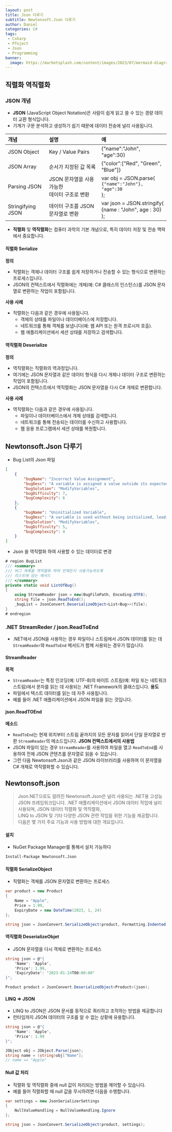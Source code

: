 ```yaml
---
layout: post
title: Json 다루기
subtitle: Newtonsoft.Json 다루기
author: Daniel
categories: C#
tags: 
 - Csharp
 - Pfoject
 - Json
 - Programming
banner:
  image: https://marketsplash.com/content/images/2023/07/mermaid-diagram-2023-07-15-174501.png
---
```


직렬화 역직렬화
--
### JSON 개념

- **JSON** (JavaScript Object Notation)은 사람이 쉽게 읽고 쓸 수 있는 경량 데이터 교환 형식입니다. 
- 기계가 구문 분석하고 생성하기 쉽기 때문에 데이터 전송에 널리 사용됩니다.

|개념|설명|예|
|:--|:--|:--|
|JSON Object|Key / Value Pairs|{"name":"John", "age":30}|
|JSON Array|순서가 지정된 값 목록|{"color":["Red", "Green", "Blue"]}|
|Parsing JSON|JSON 문자열을 사용 가능한<br>데이터 구조로 변환|var obj = JSON.parse(<br>`{"name":"John"}, "age":30`<br>);|
|Stringifying JSON|데이터 구조를 JSON 문자열로 변환|var json = JSON.stringify(<br>{name : "John", age : 30}<br>);|


- **직렬화** 및 **역직렬화**는 컴퓨터 과학의 기본 개념으로, 특히 데이터 저장 및 전송 맥락에서 중요합니다.

#### 직렬화 Serialize

**정의**
- 직렬화는 객체나 데이터 구조를 쉽게 저장하거나 전송할 수 있는 형식으로 변환하는 프로세스입니다. 
- JSON의 컨텍스트에서 직렬화에는 개체(예: C# 클래스의 인스턴스)를 JSON 문자열로 변환하는 작업이 포함됩니다.
    
**사용 사례**
- 직렬화는 다음과 같은 경우에 사용됩니다.    
    - 객체의 상태를 파일이나 데이터베이스에 저장합니다.
    - 네트워크를 통해 객체를 보냅니다(예: 웹 API 또는 원격 프로시저 호출).
    - 웹 애플리케이션에서 세션 상태를 저장하고 검색합니다.

#### 역직렬화 Deserialize

**정의**
- 역직렬화는 직렬화의 역과정입니다. 
- 여기에는 JSON 문자열과 같은 데이터 형식을 다시 개체나 데이터 구조로 변환하는 작업이 포함됩니다. 
- JSON의 컨텍스트에서 역직렬화는 JSON 문자열을 다시 C# 개체로 변환합니다.
    
**사용 사례**
- 역직렬화는 다음과 같은 경우에 사용됩니다. 
    - 파일이나 데이터베이스에서 개체 상태를 검색합니다.
    - 네트워크를 통해 전송되는 데이터를 수신하고 사용합니다.
    - 웹 응용 프로그램에서 세션 상태를 복원합니다.



Newtonsoft.Json 다루기
--
- Bug List의 Json 파일

```json
[
	{  
		"bugName": "Incorrect Value Assignment",  
		"bugDesc": "A variable is assigned a value outside its expected range, causing logic errors.",  
		"bugSolution": "ModifyVariables",  
		"bugDifficulty": 7,  
		"bugComplexity": 6  
	},  
	{  
		"bugName": "Uninitialized Variable",  
		"bugDesc": "A variable is used without being initialized, leading to unpredictable behavior.",  
		"bugSolution": "ModifyVariables",  
		"bugDifficulty": 5,  
		"bugComplexity": 4  
	}
]
```

- Json 을 역직렬화 하여 사용할 수 있는 데이터로 변경

```csharp
# region BugList  
/// <summary>  
/// 버그 목록을 역직렬화 하여 언제든지 사용가능하도록  
/// 리스트에 담는 메서드  
/// </summary>  
private static void ListOfBug()  
{  
	using StreamReader json = new(BugFilePath, Encoding.UTF8);  
	string file = json.ReadToEnd();  
	_bugList = JsonConvert.DeserializeObject<List<Bug>>(file);  
}  
# endregion
```

### .NET StreamReder / json.ReadToEnd

- .NET에서 JSON을 사용하는 경우 파일이나 스트림에서 JSON 데이터를 읽는 데 <br>`StreamReader`와 `ReadToEnd` 메서드가 함께 사용되는 경우가 많습니다.

#### StreamReader

**목적**
- `StreamReader`는 특정 인코딩(예: UTF-8)의 바이트 스트림(예: 파일 또는 네트워크 스트림)에서 문자를 읽는 데 사용되는 .NET Framework의 클래스입니다.
**용도**
- 파일에서 텍스트 데이터를 읽는 데 자주 사용됩니다. 
- 예를 들어 .NET 애플리케이션에서 JSON 파일을 읽는 것입니다.

#### json.ReadTOEnd

**메소드**
- `ReadToEnd`는 현재 위치부터 스트림 끝까지의 모든 문자를 읽어서 단일 문자열로 반환 `StreamReader`의 메소드입니다.
**JSON 컨텍스트에서의 사용법**
- JSON 파일이 있는 경우 `StreamReader`를 사용하여 파일을 열고 `ReadToEnd`를 사용하여 전체 JSON 콘텐츠를 문자열로 읽을 수 있습니다. 
- 그런 다음 Newtonsoft.Json과 같은 JSON 라이브러리를 사용하여 이 문자열을 C# 개체로 역직렬화할 수 있습니다.



Newtonsoft.json
--

>Json.NET으로도 알려진 Newtonsoft.Json은 널리 사용되는 .NET용 고성능 JSON 프레임워크입니다. .NET 애플리케이션에서 JSON 데이터 작업에 널리 사용되며, JSON 데이터 직렬화 및 역직렬화,<br> LINQ to JSON 및 기타 다양한 JSON 관련 작업을 위한 기능을 제공합니다. <br>다음은 몇 가지 주요 기능과 사용 방법에 대한 개요입니다.

#### 설치 
- NuGet Package Manager를 통해서 설치 가능하다

```sh
Install-Package Newtonsoft.Json
```

#### 직렬화 SerializeObject
- 직렬화는 객체를 JSON 문자열로 변환하는 프로세스

```csharp
var product = new Product 
{ 
	Name = "Apple", 
	Price = 1.99, 
	ExpiryDate = new DateTime(2023, 1, 24) 
}; 

string json = JsonConvert.SerializeObject(product, Formatting.Indented);
```

#### 역직렬화 DeserializeObjet
- JSON 문자열을 다시 객체로 변환하는 프로세스

```csharp
string json = @"{
	'Name': 'Apple', 
	'Price': 1.99, 
	'ExpiryDate': '2023-01-24T00:00:00' 
}"; 

Product product = JsonConvert.DeserializeObject<Product>(json);
```

#### LINQ => JSON
- LINQ to JSON은 JSON 문서를 동적으로 쿼리하고 조작하는 방법을 제공합니다
- 런타임까지 JSON 데이터의 구조를 알 수 없는 상황에 유용합니다.

```csharp
string json = @"{
	'Name': 'Apple', 
	'Price': 1.99 
}"; 

JObject obj = JObject.Parse(json); 
string name = (string)obj["Name"]; 
// name == "Apple"
```

#### Null 값 처리
- 직렬화 및 역직렬화 중에 null 값이 처리되는 방법을 제어할 수 있습니다.
- 예를 들어 직렬화할 때 null 값을 무시하려면 다음을 수행합니다.

```csharp
var settings = new JsonSerializerSettings 
{ 
	NullValueHandling = NullValueHandling.Ignore 
}; 

string json = JsonConvert.SerializeObject(product, settings);
```

